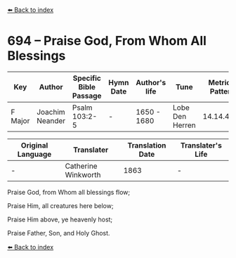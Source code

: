 [⬅️ Back to index](../README.md)

# 694 – Praise God, From Whom All Blessings

Key | Author   | Specific Bible Passage     |Hymn Date |Author's life |Tune |Metrical Pattern   |Composer/Source                                                                                        
-- | --------- | ---------------------------|----------|--------------|-----|-------------------|-------------   
F Major  | Joachim Neander      | Psalm 103:2-5 | -  | 1650 - 1680 | Lobe Den Herren | 14.14.4.7.8 | Chorale Book for England, 1863 

Original Language | Translater | Translation Date   | Translater's Life     
----------------- | --------- | --------------------|-------------   
\-  | Catherine Winkworth      | 1863 | -  | 1827 - 1878 

Praise God, from Whom all blessings flow;

Praise Him, all creatures here below;

Praise Him above, ye heavenly host;

Praise Father, Son, and Holy Ghost.

[⬅️ Back to index](../README.md)
